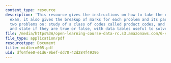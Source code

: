 ```yaml
---
content_type: resource
description: 'This resource gives the instructions on how to take the closed book
  exam, it also gives the breakup of marks for each problem and its parts. It cotains
  two problems on: study of a class of codes called product codes, and various propositions
  and state if they are true or false, with data tables useful to solve the problems.'
file: /media/https%3A/open-learning-course-data-rc.s3.amazonaws.com/6-451-principles-of-digital-communication-ii-spring-2005/df64fee0e1d69befdd7042d284f49396_midterm005.pdf
file_type: application/pdf
resourcetype: Document
title: midterm005.pdf
uid: df64fee0-e1d6-9bef-dd70-42d284f49396
---
```

